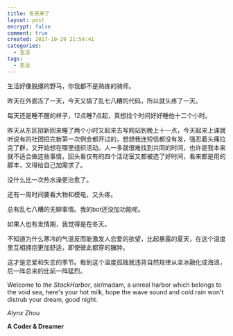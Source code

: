 ```yaml
---
title: 冬天来了
layout: post
encrypt: false
comment: true
created: 2017-10-29 21:54:41
categories:
  - 生活
tags:
  - 生活
---
```

生活好像脱缰的野马，你我都不是熟练的骑师。

<!--more-->

昨天在外面冻了一天，今天又搞了乱七八糟的代码，所以就头疼了一天。

每天还是睡不醒的样子，12点睡7点起，真想找个时间好好睡他十二个小时。

昨天从东区招新回来睡了两个小时又起来去写网站到晚上十一点，今天起来上课就听说有的社团招完新第一次例会都开过的，想想我连短信都没有发，强忍着头痛拉完了群，又开始想在哪里组织活动。人一多就很难找到共同的时间，也许是我本来就不适合做这些事情，回头看仅有的四个活动室又都被选了好时间，看来都是用的脚本，又得给自己加需求了。

没什么比一次热水澡更治愈了。

还有一周时间要看大物和模电，又头疼。

总有乱七八糟的无聊事情。我的bot还没加功能呢。

如果人也有发情期，我觉得是在冬天。

不知道为什么寒冷的气温反而能激发人恋爱的欲望，比起暴露的夏天，在这个温度里互相拥抱更加舒适，即使彼此都穿的臃肿。

这才是恋爱和失恋的季节。每到这个温度孤独就违背自然规律从坚冰融化成海浪，后一阵总来的比前一阵猛烈。

Welcome to *the StackHarbor*, sir/madam, a unreal harbor which belongs to the void sea, here's your hot milk, hope the wave sound and cold rain won't distrub your dream, good night.

*Alynx Zhou*

**A Coder & Dreamer**
